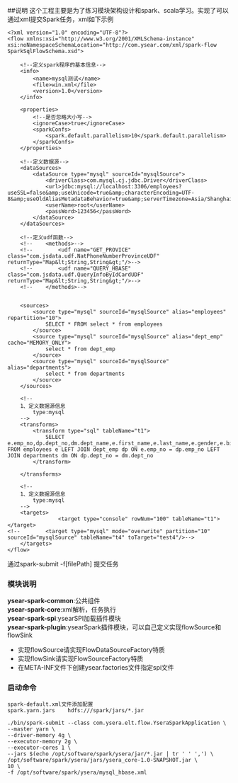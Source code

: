 ##说明
这个工程主要是为了练习模块架构设计和spark、scala学习。实现了可以通过xml提交Spark任务，xml如下示例

    <?xml version="1.0" encoding="UTF-8"?>
    <flow xmlns:xsi="http://www.w3.org/2001/XMLSchema-instance"
    xsi:noNamespaceSchemaLocation="http://com.ysear.com/xml/spark-flow SparkSqlFlowSchema.xsd">
    
        <!--定义spark程序的基本信息-->
        <info>
            <name>mysql测试</name>
            <file>win.xml</file>
            <version>1.0</version>
        </info>
    
        <properties>
            <!--是否忽略大小写-->
            <ignoreCase>true</ignoreCase>
            <sparkConfs>
                <spark.default.parallelism>10</spark.default.parallelism>
            </sparkConfs>
        </properties>
    
        <!--定义数据源-->
        <dataSources>
            <dataSource type="mysql" sourceId="mysqlSource">
                <driverClass>com.mysql.cj.jdbc.Driver</driverClass>
                <url>jdbc:mysql://localhost:3306/employees?useSSL=false&amp;useUnicode=true&amp;characterEncoding=UTF-8&amp;useOldAliasMetadataBehavior=true&amp;serverTimezone=Asia/Shanghai</url>
                <userName>root</userName>
                <passWord>123456</passWord>
            </dataSource>
        </dataSources>
    
        <!--定义udf函数-->
        <!--    <methods>-->
        <!--        <udf name="GET_PROVICE" class="com.jsdata.udf.NatPhoneNumberProvinceUDF" returnType="Map&lt;String,String&gt;"/>-->
        <!--        <udf name="QUERY_HBASE" class="com.jsdata.udf.QueryInfoByIdCardUDF" returnType="Map&lt;String,String&gt;"/>-->
        <!--    </methods>-->
    
    
        <sources>
            <source type="mysql" sourceId="mysqlSource" alias="employees" repartition="10">
                SELECT * FROM select * from employees
            </source>
            <source type="mysql" sourceId="mysqlSource" alias="dept_emp" cache="MEMORY_ONLY">
                select * from dept_emp
            </source>
            <source type="mysql" sourceId="mysqlSource" alias="departments">
                select * from departments
            </source>
        </sources>
    
        <!--
        1、定义数据源信息
            type:mysql
        -->
        <transforms>
            <transform type="sql" tableName="t1">
                SELECT e.emp_no,dp.dept_no,dm.dept_name,e.first_name,e.last_name,e.gender,e.birth_date FROM employees e LEFT JOIN dept_emp dp ON e.emp_no = dp.emp_no LEFT JOIN departments dm ON dp.dept_no = dm.dept_no
            </transform>
            
        </transforms>
    
        <!--
        1、定义数据源信息
            type:mysql
        -->
        <targets>
                    <target type="console" rowNum="100" tableName="t1"></target>
    <!--        <target type="mysql" mode="overwrite" partition="10" sourceId="mysqlSource" tableName="t4" toTarget="test4"/>-->
        </targets>
    </flow>
通过spark-submit -f[filePath] 提交任务
### 模块说明
**ysear-spark-common**:公共组件  
**ysear-spark-core**:xml解析，任务执行  
**ysear-spark-spi**:ysearSPI加载插件模块  
**ysear-spark-plugin**:ysearSpark插件模块，可以自己定义实现flowSource和flowSink
 - 实现flowSource请实现FlowDataSourceFactory特质
 - 实现flowSink请实现FlowSourceFactory特质
 - 在META-INF文件下创建ysear.factories文件指定spi文件




### 启动命令
    spark-default.xml文件添加配置
    spark.yarn.jars    hdfs:///spark/jars/*.jar
    
    ./bin/spark-submit --class com.ysera.elt.flow.YseraSparkApplication \
    --master yarn \
    --driver-memory 4g \
    --executor-memory 2g \
    --executor-cores 1 \
    --jars $(echo /opt/software/spark/ysera/jar/*.jar | tr ' ' ',') \
    /opt/software/spark/ysera/jars/ysera_core-1.0-SNAPSHOT.jar \
    10 \
    -f /opt/software/spark/ysera/mysql_hbase.xml
